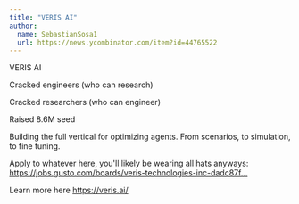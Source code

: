 ```yaml
---
title: "VERIS AI"
author:
  name: SebastianSosa1
  url: https://news.ycombinator.com/item?id=44765522
---
```


<JobNavigation />

VERIS AI

Cracked engineers (who can research)

Cracked researchers (who can engineer)

Raised 8.6M seed

Building the full vertical for optimizing agents. From scenarios, to simulation, to fine tuning.

Apply to whatever here, you&#x27;ll likely be wearing all hats anyways:
<a href="https:&#x2F;&#x2F;jobs.gusto.com&#x2F;boards&#x2F;veris-technologies-inc-dadc87fc-640c-4bff-837d-fa65c392e997" rel="nofollow">https:&#x2F;&#x2F;jobs.gusto.com&#x2F;boards&#x2F;veris-technologies-inc-dadc87f...</a>

Learn more here
<a href="https:&#x2F;&#x2F;veris.ai&#x2F;" rel="nofollow">https:&#x2F;&#x2F;veris.ai&#x2F;</a>
<JobApplication />
